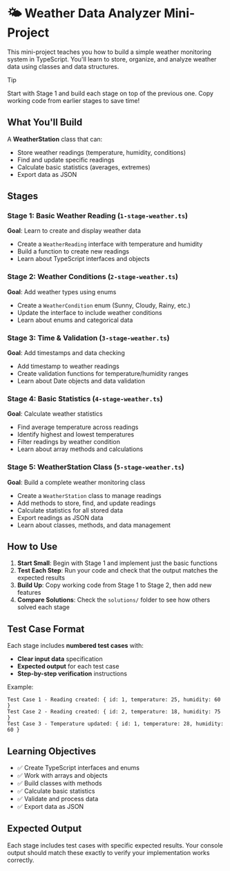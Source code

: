 # 🌤️ Weather Data Analyzer Mini-Project

This mini-project teaches you how to build a simple weather monitoring system in TypeScript. You'll learn to store, organize, and analyze weather data using classes and data structures.

> [!TIP]
> Start with Stage 1 and build each stage on top of the previous one. Copy working code from earlier stages to save time!

## What You'll Build

A **WeatherStation** class that can:

- Store weather readings (temperature, humidity, conditions)
- Find and update specific readings
- Calculate basic statistics (averages, extremes)
- Export data as JSON

## Stages

### Stage 1: Basic Weather Reading (`1-stage-weather.ts`)

**Goal**: Learn to create and display weather data

- Create a `WeatherReading` interface with temperature and humidity
- Build a function to create new readings
- Learn about TypeScript interfaces and objects

### Stage 2: Weather Conditions (`2-stage-weather.ts`)

**Goal**: Add weather types using enums

- Create a `WeatherCondition` enum (Sunny, Cloudy, Rainy, etc.)
- Update the interface to include weather conditions
- Learn about enums and categorical data

### Stage 3: Time & Validation (`3-stage-weather.ts`)

**Goal**: Add timestamps and data checking

- Add timestamp to weather readings
- Create validation functions for temperature/humidity ranges
- Learn about Date objects and data validation

### Stage 4: Basic Statistics (`4-stage-weather.ts`)

**Goal**: Calculate weather statistics

- Find average temperature across readings
- Identify highest and lowest temperatures
- Filter readings by weather condition
- Learn about array methods and calculations

### Stage 5: WeatherStation Class (`5-stage-weather.ts`)

**Goal**: Build a complete weather monitoring class

- Create a `WeatherStation` class to manage readings
- Add methods to store, find, and update readings
- Calculate statistics for all stored data
- Export readings as JSON data
- Learn about classes, methods, and data management

## How to Use

1. **Start Small**: Begin with Stage 1 and implement just the basic functions
2. **Test Each Step**: Run your code and check that the output matches the expected results
3. **Build Up**: Copy working code from Stage 1 to Stage 2, then add new features
4. **Compare Solutions**: Check the `solutions/` folder to see how others solved each stage

## Test Case Format

Each stage includes **numbered test cases** with:

- **Clear input data** specification
- **Expected output** for each test case
- **Step-by-step verification** instructions

Example:

```
Test Case 1 - Reading created: { id: 1, temperature: 25, humidity: 60 }
Test Case 2 - Reading created: { id: 2, temperature: 18, humidity: 75 }
Test Case 3 - Temperature updated: { id: 1, temperature: 28, humidity: 60 }
```

## Learning Objectives

- ✅ Create TypeScript interfaces and enums
- ✅ Work with arrays and objects
- ✅ Build classes with methods
- ✅ Calculate basic statistics
- ✅ Validate and process data
- ✅ Export data as JSON

## Expected Output

Each stage includes test cases with specific expected results. Your console output should match these exactly to verify your implementation works correctly.
